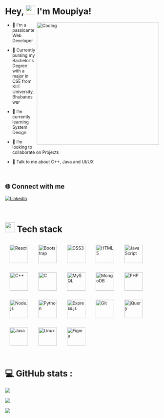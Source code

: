 <h1> Hey, <img src = "https://raw.githubusercontent.com/MartinHeinz/MartinHeinz/master/wave.gif" width = 30px> I'm Moupiya!</h1>



<img align="right" alt="Coding" width="400" src="https://cdn.dribbble.com/users/2646423/screenshots/5507196/computer.gif">

- 💫 I'm a passioante Web Developer

- 🔭 Currently pursing my Bachelor's Degree with a major in CSE from KIIT University, Bhubaneswar

- 🌱 I’m currently learning System Design

- 👯 I’m looking to collaborate on Projects 

- 💬 Talk to me about C++, Java and UI/UX

<br/>

## 🌐 Connect with me

[![LinkedIn](https://img.shields.io/badge/LinkedIn-%230077B5.svg?logo=linkedin&logoColor=white)](https://linkedin.com/in/https://www.linkedin.com/in/moupiya-mukherjee/)

<br/>

# <img src = "https://media2.giphy.com/media/QssGEmpkyEOhBCb7e1/giphy.gif?cid=ecf05e47a0n3gi1bfqntqmob8g9aid1oyj2wr3ds3mg700bl&rid=giphy.gif" width = 32px> Tech stack

<div>  
<img style="margin: 15px" src="https://profilinator.rishav.dev/skills-assets/react-original-wordmark.svg" alt="React" height="60" />  
<img style="margin: 15px" src="https://profilinator.rishav.dev/skills-assets/bootstrap-plain.svg" alt="Bootstrap" height="60" />  
<img style="margin: 15px" src="https://profilinator.rishav.dev/skills-assets/css3-original-wordmark.svg" alt="CSS3" height="60" />  
<img style="margin: 15px" src="https://profilinator.rishav.dev/skills-assets/html5-original-wordmark.svg" alt="HTML5" height="60" />  
<img style="margin: 15px" src="https://profilinator.rishav.dev/skills-assets/javascript-original.svg" alt="JavaScript" height="60" />  
<img style="margin: 15px" src="https://profilinator.rishav.dev/skills-assets/cplusplus-original.svg" alt="C++" height="60" />  
<img style="margin: 15px" src="https://profilinator.rishav.dev/skills-assets/c-original.svg" alt="C" height="60" />  
<img style="margin: 15px" src="https://profilinator.rishav.dev/skills-assets/mysql-original-wordmark.svg" alt="MySQL" height="60" />  
<img style="margin: 15px" src="https://profilinator.rishav.dev/skills-assets/mongodb-original-wordmark.svg" alt="MongoDB" height="60" />  
<img style="margin: 15px" src="https://profilinator.rishav.dev/skills-assets/php-original.svg" alt="PHP" height="60" />  
<img style="margin: 15px" src="https://profilinator.rishav.dev/skills-assets/nodejs-original-wordmark.svg" alt="Node.js" height="60" />  
<img style="margin: 15px" src="https://profilinator.rishav.dev/skills-assets/python-original.svg" alt="Python" height="60" />  
<img style="margin: 15px" src="https://profilinator.rishav.dev/skills-assets/express-original-wordmark.svg" alt="Express.js" height="60" />  
<img style="margin: 15px" src="https://profilinator.rishav.dev/skills-assets/git-scm-icon.svg" alt="Git" height="60" />  
<img style="margin: 15px" src="https://profilinator.rishav.dev/skills-assets/jquery.png" alt="jQuery" height="60" />  
<img style="margin: 15px" src="https://profilinator.rishav.dev/skills-assets/java-original-wordmark.svg" alt="Java" height="60" />   
<img style="margin: 15px" src="https://profilinator.rishav.dev/skills-assets/linux-original.svg" alt="Linux" height="60" />
<img style="margin: 15px" src="https://profilinator.rishav.dev/skills-assets/figma-icon.svg" alt="Figma" height="60" />  
</div>

<br/>

# 💻  GitHub stats :


![](https://github-readme-stats.vercel.app/api?username=Moupiya-M67&theme=radical&hide_border=false&include_all_commits=false&count_private=true)<br/><br/>
![](https://github-readme-streak-stats.herokuapp.com/?user=Moupiya-M67&theme=radical&hide_border=false)<br/><br/>
![](https://github-readme-stats.vercel.app/api/top-langs/?username=Moupiya-M67&theme=radical&hide_border=false&include_all_commits=false&count_private=true&layout=compact)

